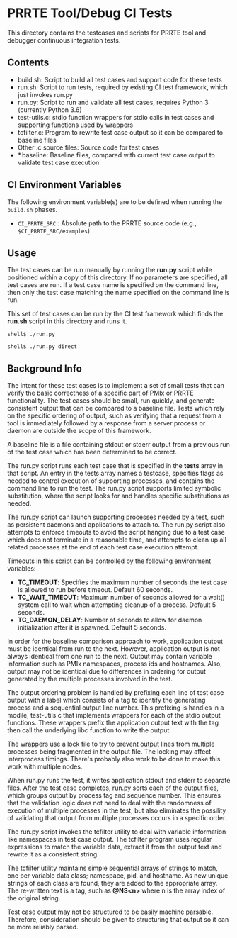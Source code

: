 # PRRTE Tool/Debug CI Tests
This directory contains the testcases and scripts for PRRTE tool and debugger continuous integration tests.

## Contents
+ build.sh: Script to build all test cases and support code for these tests
+ run.sh: Script to run tests, required by existing CI test framework, which just invokes run.py
+ run.py: Script to run and validate all test cases, requires Python 3 (currently Python 3.6)
+ test-utils.c: stdio function wrappers for stdio calls in test cases and supporting functions used by wrappers
+ tcfilter.c: Program to rewrite test case output so it can be compared to baseline files
+ Other .c source files: Source code for test cases
+ \*.baseline: Baseline files, compared with current test case output to validate test case execution

## CI Environment Variables

The following environment variable(s) are to be defined when running the `build.sh` phases.

 * `CI_PRRTE_SRC` : Absolute path to the PRRTE source code (e.g., `$CI_PRRTE_SRC/examples`).

## Usage
The test cases can be run manually by running the **run.py** script while positioned within a copy of this directory. 
If no parameters are specified, all test cases are run. If a test case name is specified on the command line,
then only the test case matching the name specified on the command line is run.

This set of test cases can be run by the CI test framework which finds the **run.sh** script in this directory and runs it.

```
shell$ ./run.py
```

```
shell$ ./run.py direct
```

## Background Info
The intent for these test cases is to implement a set of small tests that can verify the basic correctness of a specific part 
of PMIx or PRRTE functionality. The test cases should be small, run quickly, and generate consistent output that can
be compared to a baseline file. Tests which rely on the specific ordering of output, such as verifying that a request from
a tool is immediately followed by a response from a server process or daemon are outside the scope of this framework.

A baseline file is a file containing stdout or stderr output from a previous run of the
test case which has been determined to be correct.

The run.py script runs each test case that is specified in the **tests** array in that script. An entry in the tests array
names a testcase, specifies flags as needed to control execution of supporting processes, and contains the command line to
run the test. The run.py script supports limited symbolic substitution, where the script looks for and handles specific
substitutions as needed.

The run.py script can launch supporting processes needed by a test, such as persistent daemons and applications
to attach to. The run.py script also attempts to enforce timeouts to avoid the script hanging due to a test case which
does not terminate in a reasonable time, and attempts to clean up all related processes at the end of each test case
execution attempt.

Timeouts in this script can be controlled by the following environment variables:
+ **TC_TIMEOUT**: Specifies the maximum number of seconds the test case is allowed to run before timeout. Default 60 seconds.
+ **TC_WAIT_TIMEOUT**: Maximum number of seconds allowed for a wait() system call to wait when attempting cleanup of a process.
Default 5 seconds.
+ **TC_DAEMON_DELAY**: Number of seconds to allow for daemon initialization after it is spawned. Default 5 seconds.


In order for the baseline comparison approach to work, application output must be identical from run to the next. However,
application output is not always identical from one run to the next. Output may contain variable information such as
PMIx namespaces, process ids and hostnames. Also, output may not be identical due to differences in ordering for output 
generated by the multiple processes involved in the test.

The output ordering problem is handled by prefixing each line of test case output with a label which consists of a tag to 
identify the generating process and a sequential output line number. This prefixing is handles in a modile, test-utils.c 
that implements wrappers for each of the stdio output functions. These wrappers prefix the application output text with
the tag then call the underlying libc function to write the output. 

The wrappers use a lock file to try to prevent output lines from multiple processes being fragmented in the output file.
The locking may affect interprocess timings. There's probably also work to be done to make this work with multiple nodes.

When run.py runs the test, it writes application stdout and stderr to separate files. After the test case completes, run.py 
sorts each of the output files, which groups output by process tag and sequence number. This ensures that the validation
logic does not need to deal with the randomness of execution of multiple processes in the test, but also eliminates
the possility of validating that output from multiple processes occurs in a specific order.

The run.py script invokes the tcfilter utility to deal with variable information like namespaces in test case output.
The tcfilter program uses regular expressions to match the variable data, extract it from the output text and rewrite
it as a consistent string.

The tcfilter utility maintains simple sequential arrays of strings to match, one per variable data class; namespace, 
pid, and hostname. As new unique strings of each class are found, they are added to the appropriate array. The re-written
text is a tag, such as **@NS&lt;n&gt;** where n is the array index of the original string.
  
Test case output may not be structured to be easily machine parsable. Therefore, consideration should be given to
structuring that output so it can be more reliably parsed.
